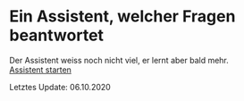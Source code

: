 # Ein Assistent, welcher Fragen beantwortet

Der Assistent weiss noch nicht viel, er lernt aber bald mehr.
<br><a href="#">Assistent starten</a>

Letztes Update: 06.10.2020
